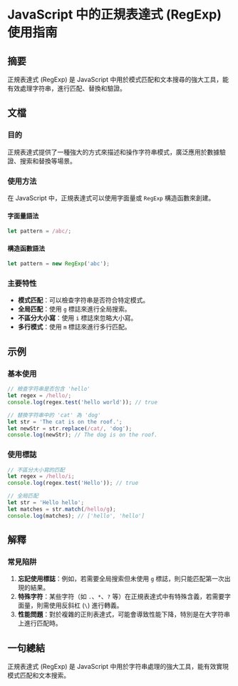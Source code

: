 <!--
Meta Description: # JavaScript 中的正規表達式 (RegExp) 使用指南 ## 摘要 正規表達式 (RegExp) 是 JavaScript 中用於模式匹配和文本搜尋的強大工具，能有效處理字符串，進行匹配、替換和驗證。 ## 文檔 ### 目的 正規表達式提供了一種強大的方式來描述和操作字符串模式，廣泛...
Meta Keywords: hello, javascript, let, regexp, regex
-->

# JavaScript 中的正規表達式 (RegExp) 使用指南

## 摘要
正規表達式 (RegExp) 是 JavaScript 中用於模式匹配和文本搜尋的強大工具，能有效處理字符串，進行匹配、替換和驗證。

## 文檔
### 目的
正規表達式提供了一種強大的方式來描述和操作字符串模式，廣泛應用於數據驗證、搜索和替換等場景。

### 使用方法
在 JavaScript 中，正規表達式可以使用字面量或 `RegExp` 構造函數來創建。

#### 字面量語法
```javascript
let pattern = /abc/;
```

#### 構造函數語法
```javascript
let pattern = new RegExp('abc');
```

### 主要特性
- **模式匹配**：可以檢查字符串是否符合特定模式。
- **全局匹配**：使用 `g` 標誌來進行全局搜索。
- **不區分大小寫**：使用 `i` 標誌來忽略大小寫。
- **多行模式**：使用 `m` 標誌來進行多行匹配。

## 示例
### 基本使用
```javascript
// 檢查字符串是否包含 'hello'
let regex = /hello/;
console.log(regex.test('hello world')); // true

// 替換字符串中的 'cat' 為 'dog'
let str = 'The cat is on the roof.';
let newStr = str.replace(/cat/, 'dog');
console.log(newStr); // The dog is on the roof.
```

### 使用標誌
```javascript
// 不區分大小寫的匹配
let regex = /hello/i;
console.log(regex.test('Hello')); // true

// 全局匹配
let str = 'Hello hello';
let matches = str.match(/hello/g);
console.log(matches); // ['hello', 'hello']
```

## 解釋
### 常見陷阱
1. **忘記使用標誌**：例如，若需要全局搜索但未使用 `g` 標誌，則只能匹配第一次出現的結果。
2. **特殊字符**：某些字符（如 `.`、`*`、`?` 等）在正規表達式中有特殊含義，若需要字面量，則需使用反斜杠 (`\`) 進行轉義。
3. **性能問題**：對於複雜的正則表達式，可能會導致性能下降，特別是在大字符串上進行匹配時。

## 一句總結
正規表達式 (RegExp) 是 JavaScript 中用於字符串處理的強大工具，能有效實現模式匹配和文本搜索。